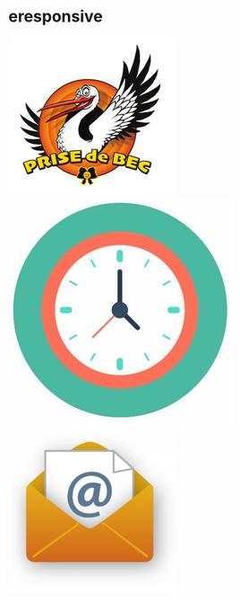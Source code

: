 # eresponsive
![placeholder](https://github.com/totoro65/eresponsive/blob/main/placeholder.jpg?raw=true)
![OIP%20(1)%20(1)](https://github.com/totoro65/eresponsive/blob/main/OIP%20(1)%20(1).jfif?raw=true)
![Email-PNG-Image-63126-300x300.png](https://github.com/totoro65/eresponsive/blob/main/Email-PNG-Image-63126-300x300.png?raw=true)
